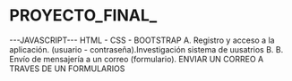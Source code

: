 # PROYECTO_FINAL_
---JAVASCRIPT--- HTML - CSS - BOOTSTRAP  A. Registro y acceso a la aplicación. (usuario - contraseña).Investigación  sistema de uusatrios  B. B. Envío de mensajería a un correo (formulario). ENVIAR UN CORREO A TRAVES DE UN FORMULARIOS
